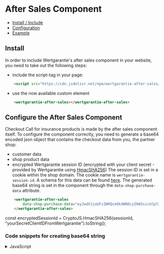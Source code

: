 # After Sales Component

* [Install / Include](#install)
* [Configuration](#configure-the-after-sales-component)
* [Example](#example)

## Install

In order to include Wertgarantie's after sales component in your website, you need to take out the following steps:
- include the script-tag in your page: 
```html
    <script src="https://cdn.jsdelivr.net/npm/wertgarantie-after-sales/dist/after-sales.min.js" type="module"></script>
```
- use the now available custom element 
```html
    <wertgarantie-after-sales></wertgarantie-after-sales>
```

## Configure the After Sales Component
Checkout Call for insurance products is made by the after sales component itself.
To configure the component correctly, you need to generate a base64 encoded json object that contains the checkout data from you, the partner shop:
   - customer data
   - shop product data
   - encrypted Wertgarantie session ID (encrypted with your client secret - provided by Wertgarantie using [HmacSHA256](https://en.wikipedia.org/wiki/HMAC))
    The session ID is set in a cookie within the shop domain. The cookie name is `wertgarantie-session-id`.
    A schema for this data can be found [here](https://github.com/wertgarantie-ecom/bifrost/blob/master/src/shoppingcart/schemas/checkoutSchema.js).
    The generated base64 string is set in the component through the `data-shop-purchase-data` attribute.
```html
    <wertgarantie-after-sales
        data-shop-purchase-data="eyJwdXJjaGFzZWRQcm9kdWN0cyI6W3sicHJpY2UiOjg...">
    </wertgarantie-after-sales>
```
const encryptedSessionId = CryptoJS.HmacSHA256(sessionId, "yourSecretClientIDFromWertgarantie").toString();
### Code snippets for creating base64 string
<details>
<summary>JavaScript</summary>
```javascript
const CryptoJS = require('crypto-js');

// retrieve cookie from request
const sessionId = req.cookies['wertgarantie-session-id'];

// encrypt retrieved sessionID with secret client ID provided by Wertgarantie team
const encryptedSessionId = CryptoJS.HmacSHA256(sessionId, "yourSecretClientIDFromWertgarantie").toString();

// Buffer stringified Object and convert to base64
const wertgarantieCheckoutDataBuffer = Buffer.from(JSON.stringify({
        purchasedProducts: [
            {
                price: 86000, // in minor units (cent)
                manufacturer: "XXXPhones Inc.",
                deviceClass: "Smartphone",
                model: "Example Phone",
                orderId: "orderNo1"
            }       
        ],
        customer: {
            salutation: 'Herr',
            firstname: 'Otto',
            lastname: 'Normalverbraucher',
            street: 'Beispielstraße 9',
            zip: '52345',
            city: 'Köln',
            country: 'Deutschland',
            email: 'otto@normalverbraucher.com'
        },
        encryptedSessionId: encryptedSessionId
    }));
const dataShopPurchaseData = wertgarantieCheckoutDataBuffer.toString('base64');
```
</details>

## Example
<button class="example-button" onclick="showAfterSalesExample('after-sales-comp')">Click me to see the after sales component example</button>
<wertgarantie-after-sales id="after-sales-comp"
        data-bifrost-uri="https://wertgarantie-bifrost-dev.herokuapp.com/wertgarantie">
</wertgarantie-after-sales>